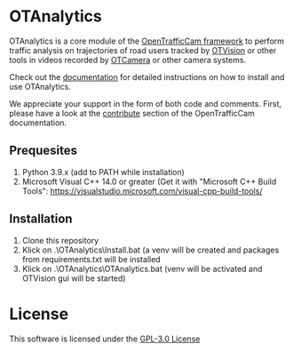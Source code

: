 # OTAnalytics

OTAnalytics is a core module of the [OpenTrafficCam framework](https://github.com/OpenTrafficCam) to perform traffic analysis on trajectories of road users tracked by [OTVision](https://github.com/OpenTrafficCam/OTVision) or other tools in videos recorded by [OTCamera](https://github.com/OpenTrafficCam/OTCamera) or other camera systems.

Check out the [documentation](https://opentrafficcam.org/OTAnalytics) for detailed instructions on how to install and use OTAnalytics.

We appreciate your support in the form of both code and comments. First, please have a look at the [contribute](https://opentrafficcam.org/contribute) section of the OpenTrafficCam documentation.

## Prequesites

1. Python 3.9.x (add to PATH while installation)
2. Microsoft Visual C++ 14.0 or greater (Get it with "Microsoft C++ Build Tools": https://visualstudio.microsoft.com/visual-cpp-build-tools/

## Installation

1. Clone this repository
2. Klick on .\OTAnalytics\Install.bat (a venv will be created and packages from requirements.txt will be installed
3. Klick on .\OTAnalytics\OTAnalytics.bat (venv will be activated and OTVision gui will be started)

# License

This software is licensed under the [GPL-3.0 License](LICENSE)
